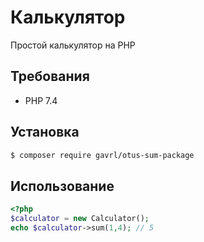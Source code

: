 # Калькулятор

Простой калькулятор на PHP

## Требования

- PHP 7.4

## Установка

```bash
$ composer require gavrl/otus-sum-package
```

## Использование

```php
<?php
$calculator = new Calculator();
echo $calculator->sum(1,4); // 5
```

